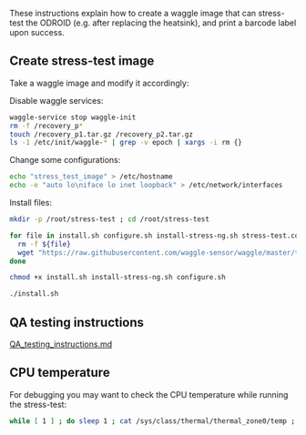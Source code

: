 
These instructions explain how to create a waggle image that can stress-test the ODROID (e.g. after replacing the heatsink), and print a barcode label upon success.

## Create stress-test image 

Take a waggle image and modify it accordingly:

Disable waggle services:
```bash
waggle-service stop waggle-init
rm -f /recovery_p*
touch /recovery_p1.tar.gz /recovery_p2.tar.gz
ls -1 /etc/init/waggle-* | grep -v epoch | xargs -i rm {}
```

Change some configurations:
```bash
echo "stress_test_image" > /etc/hostname
echo -e "auto lo\niface lo inet loopback" > /etc/network/interfaces
```

Install files:

```bash
mkdir -p /root/stress-test ; cd /root/stress-test

for file in install.sh configure.sh install-stress-ng.sh stress-test.conf_tmpl stress-test.sh_tmpl stress-timeout.conf_tmpl stress-timeout.sh_tmpl print_status.sh_tmpl ; do
  rm -f ${file}
  wget "https://raw.githubusercontent.com/waggle-sensor/waggle/master/testing/odroid/${file}"
done

chmod +x install.sh install-stress-ng.sh configure.sh

./install.sh
```

## QA testing instructions

[QA_testing_instructions.md](./QA_testing_instructions.md)

## CPU temperature

For debugging you may want to check the CPU temperature while running the stress-test:

```bash
while [ 1 ] ; do sleep 1 ; cat /sys/class/thermal/thermal_zone0/temp ; done
```
